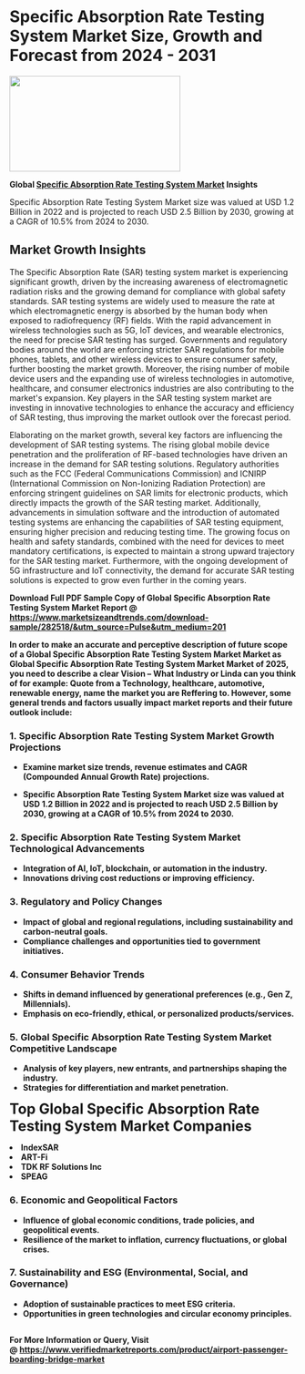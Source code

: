 <H1>Specific Absorption Rate Testing System Market Size, Growth and Forecast from 2024 - 2031</H1><img class="aligncenter size-medium wp-image-584254" src="https://thirdeyenews.in/wp-content/uploads/2024/09/Global-Market-Research-300x168.jpeg" alt="" width="300" height="168" /><p><strong>Global&nbsp;<a href="https://www.marketsizeandtrends.com/download-sample/282518/&amp;utm_source=Pulse&amp;utm_medium=201">Specific Absorption Rate Testing System Market</a> Insights</strong></p><p>Specific Absorption Rate Testing System Market size was valued at USD 1.2 Billion in 2022 and is projected to reach USD 2.5 Billion by 2030, growing at a CAGR of 10.5% from 2024 to 2030.</p><p><h2>Market Growth Insights</h2> <p>The Specific Absorption Rate (SAR) testing system market is experiencing significant growth, driven by the increasing awareness of electromagnetic radiation risks and the growing demand for compliance with global safety standards. SAR testing systems are widely used to measure the rate at which electromagnetic energy is absorbed by the human body when exposed to radiofrequency (RF) fields. With the rapid advancement in wireless technologies such as 5G, IoT devices, and wearable electronics, the need for precise SAR testing has surged. Governments and regulatory bodies around the world are enforcing stricter SAR regulations for mobile phones, tablets, and other wireless devices to ensure consumer safety, further boosting the market growth. Moreover, the rising number of mobile device users and the expanding use of wireless technologies in automotive, healthcare, and consumer electronics industries are also contributing to the market's expansion. Key players in the SAR testing system market are investing in innovative technologies to enhance the accuracy and efficiency of SAR testing, thus improving the market outlook over the forecast period.</p> <p><strong></strong></p> <p>Elaborating on the market growth, several key factors are influencing the development of SAR testing systems. The rising global mobile device penetration and the proliferation of RF-based technologies have driven an increase in the demand for SAR testing solutions. Regulatory authorities such as the FCC (Federal Communications Commission) and ICNIRP (International Commission on Non-Ionizing Radiation Protection) are enforcing stringent guidelines on SAR limits for electronic products, which directly impacts the growth of the SAR testing market. Additionally, advancements in simulation software and the introduction of automated testing systems are enhancing the capabilities of SAR testing equipment, ensuring higher precision and reducing testing time. The growing focus on health and safety standards, combined with the need for devices to meet mandatory certifications, is expected to maintain a strong upward trajectory for the SAR testing market. Furthermore, with the ongoing development of 5G infrastructure and IoT connectivity, the demand for accurate SAR testing solutions is expected to grow even further in the coming years. </p> <p><strong></p><p><span class=""><strong>Download Full PDF Sample Copy of Global Specific Absorption Rate Testing System Market Report</strong> @ <a href="https://www.marketsizeandtrends.com/download-sample/282518/&amp;utm_source=Pulse&amp;utm_medium=201" target="_blank">https://www.marketsizeandtrends.com/download-sample/282518/&amp;utm_source=Pulse&amp;utm_medium=201</a></span></p><p>In order to make an accurate and perceptive description of future scope of a Global&nbsp;Specific Absorption Rate Testing System Market Market as Global&nbsp;Specific Absorption Rate Testing System Market Market of 2025, you need to describe a clear Vision &ndash; What Industry or Linda can you think of for example: Quote from a Technology, healthcare, automotive, renewable energy, name the market you are Reffering to. However, some general trends and factors usually impact market reports and their future outlook include:</p><h3>1.&nbsp;<strong>Specific Absorption Rate Testing System Market Growth Projections</strong></h3><ul><li>Examine market size trends, revenue estimates and CAGR (Compounded Annual Growth Rate) projections.</li><li><p>Specific Absorption Rate Testing System Market size was valued at USD 1.2 Billion in 2022 and is projected to reach USD 2.5 Billion by 2030, growing at a CAGR of 10.5% from 2024 to 2030.</p></li></ul><h3>2.&nbsp;<strong>Specific Absorption Rate Testing System Market Technological Advancements</strong></h3><ul><li>Integration of AI, IoT, blockchain, or automation in the industry.</li><li>Innovations driving cost reductions or improving efficiency.</li></ul><h3>3.&nbsp;<strong>Regulatory and Policy Changes</strong></h3><ul><li>Impact of global and regional regulations, including sustainability and carbon-neutral goals.</li><li>Compliance challenges and opportunities tied to government initiatives.</li></ul><h3>4.&nbsp;<strong>Consumer Behavior Trends</strong></h3><ul><li>Shifts in demand influenced by generational preferences (e.g., Gen Z, Millennials).</li><li>Emphasis on eco-friendly, ethical, or personalized products/services.</li></ul><h3>5.&nbsp;<strong>Global Specific Absorption Rate Testing System Market Competitive Landscape</strong></h3><ul><li>Analysis of key players, new entrants, and partnerships shaping the industry.</li><li>Strategies for differentiation and market penetration.</li></ul><p data-pm-slice="1 1 []"><span style="color: inherit; font-family: inherit; font-size: 25px;">Top Global Specific Absorption Rate Testing System Market Companies</span></p><div class="" data-test-id=""><p><li>IndexSAR</li><li> ART-Fi</li><li> TDK RF Solutions Inc</li><li> SPEAG</li></p></div><h3>6.&nbsp;<strong>Economic and Geopolitical Factors</strong></h3><ul><li>Influence of global economic conditions, trade policies, and geopolitical events.</li><li>Resilience of the market to inflation, currency fluctuations, or global crises.</li></ul><h3>7.&nbsp;<strong>Sustainability and ESG (Environmental, Social, and Governance)</strong></h3><ul><li>Adoption of sustainable practices to meet ESG criteria.</li><li>Opportunities in green technologies and circular economy principles.</li></ul><h2><strong style="font-size: 14px;">For More Information or Query, Visit @&nbsp;</strong><a style="background-color: #ffffff; font-size: 14px;" href="https://www.marketsizeandtrends.com/report/specific-absorption-rate-testing-system-market/" target="_blank">https://www.verifiedmarketreports.com/product/airport-passenger-boarding-bridge-market</a></h2>
